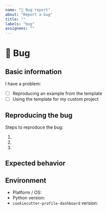 ```yaml
---
name: "🐛 Bug report"
about: "Report a bug"
title: ""
labels: "bug"
assignees: ""
---
```


# 🐛 Bug

## Basic information

I have a problem:

- [ ] Reproducing an example from the template
- [ ] Using the template for my custom project

## Reproducing the bug

<!-- Describe the steps the project maintainers can use to reproduce the
unexpected behavior. Please use code tags to format your code and avoid using
screenshots. -->

Steps to reproduce the bug:

1.
2.
3.

## Expected behavior

<!-- Describe what you would have expected to happen -->

## Environment

- Platform / OS:
- Python version:
- `cookiecutter-profile-dashboard` version:
